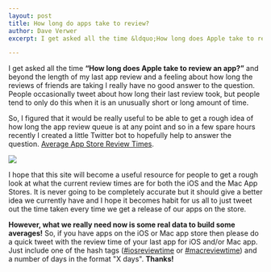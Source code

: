 ```yaml
--- 
layout: post
title: How long do apps take to review?
author: Dave Verwer
excerpt: I get asked all the time &ldquo;How long does Apple take to review an app?&rdquo; and beyond the length of my last app review and a feeling about how long the reviews of friends are taking I really have no good answer to the question. People occasionally tweet about how long their last review took, but people tend to only do this when it is an unusually short or long amount of time.

---
```

I get asked all the time **&ldquo;How long does Apple take to review an app?&rdquo;** and beyond the length of my last app review and a feeling about how long the reviews of friends are taking I really have no good answer to the question. People occasionally tweet about how long their last review took, but people tend to only do this when it is an unusually short or long amount of time.

So, I figured that it would be really useful to be able to get a rough idea of how long the app review queue is at any point and so in a few spare hours recently I created a little Twitter bot to hopefully help to answer the question. <a href="http://reviewtimes.shinydevelopment.com/">Average App Store Review Times</a>.

<a href="http://reviewtimes.shinydevelopment.com/"><img src="http://shinydev.s3.amazonaws.com/blog-files/reviewtimes-screen-shot.png" /></a>

I hope that this site will become a useful resource for people to get a rough look at what the current review times are for both the iOS and the Mac App Stores. It is never going to be completely accurate but it should give a better idea we currently have and I hope it becomes habit for us all to just tweet out the time taken every time we get a release of our apps on the store.

**However, what we really need now is some real data to build some averages!** So, if you have apps on the iOS or Mac app store then please do a quick tweet with the review time of your last app for iOS and/or Mac app. Just include one of the hash tags (<a href="http://twitter.com/search?q=%23iosreviewtime">#iosreviewtime</a> or <a href="http://twitter.com/search?q=%23macreviewtime">#macreviewtime</a>) and a number of days in the format "X days". **Thanks!**